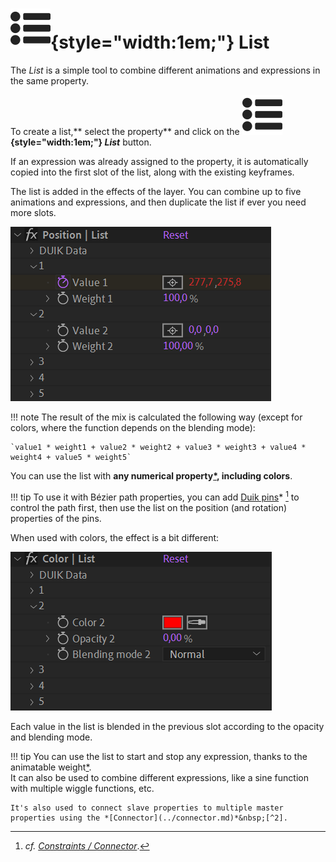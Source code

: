 # ![](../../../img/duik/icons/list.svg){style="width:1em;"} List

The *List* is a simple tool to combine different animations and expressions in the same property.

To create a list,** select the property** and click on the **![](../../../img/duik/icons/list.svg){style="width:1em;"} *List*** button.

If an expression was already assigned to the property, it is automatically copied into the first slot of the list, along with the existing keyframes.

The list is added in the effects of the layer. You can combine up to five animations and expressions, and then duplicate the list if ever you need more slots.

![](../../../img/duik/constraints/list.png)

!!! note
    The result of the mix is calculated the following way  (except for colors, where the function depends on the blending mode):

    `value1 * weight1 + value2 * weight2 + value3 * weight3 + value4 * weight4 + value5 * weight5`

You can use the list with **any numerical property[*](../../../misc/glossary.md), including colors**.

!!! tip
    To use it with Bézier path properties, you can add [Duik pins](../pins.md)*&nbsp;[^1] to control the path first, then use the list on the position (and rotation) properties of the pins.

When used with colors, the effect is a bit different:

![](../../../img/duik/constraints/list-color.png)

Each value in the list is blended in the previous slot according to the opacity and blending mode.

!!! tip
    You can use the list to start and stop any expression, thanks to the animatable weight[*](../../../misc/glossary.md).  
    It can also be used to combine different expressions, like a sine function with multiple wiggle functions, etc.

    It's also used to connect slave properties to multiple master properties using the *[Connector](../connector.md)*&nbsp;[^2].

[^1]: *cf.* *[Constraints / Connector](../connector.md)*.

[^2]: *cf.* *[Constraints / Pins](../pins.md)*.